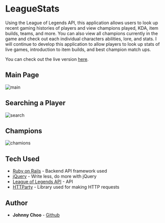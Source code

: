 # LeagueStats

Using the League of Legends API, this application allows users to look up recent gaming histories of players and view champions played, KDA, item builds, teams, and more. You can also view all champions currently in the game and check out each individual characters abilities, lore, and stats. I will continue to develop this application to allow players to look up stats of live games, introduction to item builds, and best champion match ups.


You can check out the live version [here](https://leaguestats2016.herokuapp.com/).

## Main Page

![main](https://github.com/jchoo157/league_stats/blob/master/app/assets/images/leaguestats-main.gif)

## Searching a Player

![search](https://github.com/jchoo157/league_stats/blob/master/app/assets/images/leaguestats-search.gif)

## Champions

![chamions](https://github.com/jchoo157/league_stats/blob/master/app/assets/images/leaguestats-champions.gif)

## Tech Used

* [Ruby on Rails](http://api.rubyonrails.org/) - Backend API framework used
* [jQuery](https://jquery.com/) - Write less, do more with jQuery
* [League of Legends API](https://developer.riotgames.com/) - API
* [HTTParty](https://github.com/jnunemaker/httparty) - Library used for making HTTP requests

## Author

* **Johnny Choo** - [Github](https://github.com/jchoo157)

